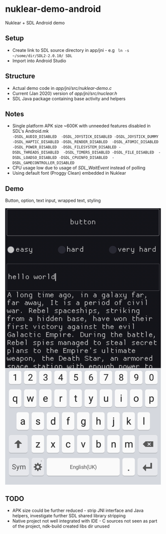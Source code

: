 # nuklear-demo-android
Nuklear + SDL Android demo

## Setup
* Create link to SDL source directory in app/jni - e.g `` ln -s ~/some/dir/SDL2-2.0.10/ SDL``
* Import into Android Studio

## Structure
* Actual demo code in *app/jni/src/nuklear-demo.c*
* Current (Jan 2020) version of *app/jni/src/nuclear.h*
* SDL Java package containing base activity and helpers

## Notes
* Single platform APK size ~600K with unneeded features disabled in SDL's Android.mk <br>
`-DSDL_AUDIO_DISABLED 
	-DSDL_JOYSTICK_DISABLED -DSDL_JOYSTICK_DUMMY 
	-DSDL_HAPTIC_DISABLED -DSDL_RENDER_DISABLED 
	-DSDL_ATOMIC_DISABLED -DSDL_POWER_DISABLED 
	-DSDL_FILESYSTEM_DISABLED -DSDL_THREADS_DISABLED 
	-DSDL_TIMERS_DISABLED -DSDL_FILE_DISABLED 
	-DSDL_LOADSO_DISABLED -DSDL_CPUINFO_DISABLED 
	-DSDL_GAMECONTROLLER_DISABLED`
* CPU usage low due to usage of *SDL_WaitEvent* instead of polling
* Using default font (Proggy Clean) embedded in Nuklear

## Demo
Button, option, text input, wrapped text, styling <br><br>
![Screenshot](/screen.png?raw=true)


## TODO
* APK size could be further reduced - strip JNI interface and Java helpers, investigate further SDL shared library stripping
* Native project not well integrated with IDE - C sources not seen as part of the project, ndk-build created libs dir unused
